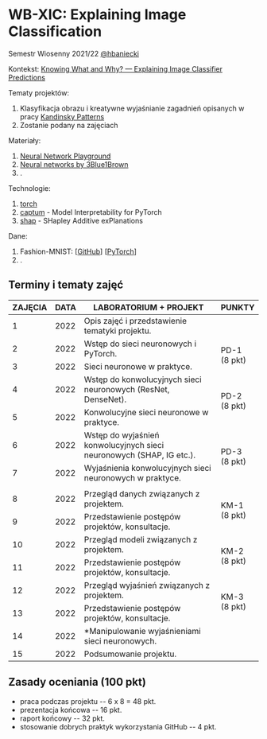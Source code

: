 # WB-XIC: Explaining Image Classification

Semestr Wiosenny 2021/22 [@hbaniecki](https://github.com/hbaniecki)

Kontekst: [Knowing What and Why? — Explaining Image Classifier Predictions](https://towardsdatascience.com/knowing-what-and-why-explaining-image-classifier-predictions-680a15043bad)

Tematy projektów:
1. Klasyfikacja obrazu i kreatywne wyjaśnianie zagadnień opisanych w pracy [Kandinsky Patterns](https://www.sciencedirect.com/science/article/pii/S0004370221000977)
2. Zostanie podany na zajęciach

Materiały:
1. [Neural Network Playground](https://playground.tensorflow.org)
2. [Neural networks by 3Blue1Brown](https://www.youtube.com/playlist?list=PLZHQObOWTQDNU6R1_67000Dx_ZCJB-3pi)
3. .

Technologie:
1. [torch](https://pytorch.org/)
2. [captum](https://captum.ai/) - Model Interpretability for PyTorch
3. [shap](https://github.com/slundberg/shap) - SHapley Additive exPlanations

Dane:
1. Fashion-MNIST: [[GitHub](https://github.com/zalandoresearch/fashion-mnist)] [[PyTorch](https://pytorch.org/vision/stable/datasets.html#fashion-mnist)]
2. .

## Terminy i tematy zajęć 

<table>
<thead>
  <tr>
    <th>ZAJĘCIA</th>
    <th>DATA</th>
    <th>LABORATORIUM + PROJEKT</th>
    <th>PUNKTY</th>
  </tr>
</thead>
<tbody>
  <tr>
    <td>1</td>
    <td>2022</td>
    <td>Opis zajęć i przedstawienie tematyki projektu.</td>
    <td></td>
  </tr>
  <tr>
    <td>2</td>
    <td>2022</td>
    <td>Wstęp do sieci neuronowych i PyTorch.</td>
    <td rowspan="2">PD-1 <br> (8 pkt)</td>
  </tr>
  <tr>
    <td>3</td>
    <td>2022</td>
    <td>Sieci neuronowe w praktyce.</td>
  </tr>
  <tr>
    <td>4</td>
    <td>2022</td>
    <td>Wstęp do konwolucyjnych sieci neuronowych (ResNet, DenseNet).</td>
	<td rowspan="2">PD-2 <br> (8 pkt)</td>
  </tr>
  <tr>
    <td>5</td>
    <td>2022</td>
    <td>Konwolucyjne sieci neuronowe w praktyce.</td>
  </tr>
  <tr>
    <td>6</td>
    <td>2022</td>
    <td>Wstęp do wyjaśnień konwolucyjnych sieci neuronowych (SHAP, IG etc.).</td>
	<td rowspan="2">PD-3 <br> (8 pkt)</td>
  </tr>
  <tr>
    <td>7</td>
    <td>2022</td>
    <td>Wyjaśnienia konwolucyjnych sieci neuronowych w praktyce.</td>
  </tr>
	<tr><td colspan="4"></td></tr>
  <tr>
    <td>8</td>
    <td>2022</td>
    <td>Przegląd danych związanych z projektem.</td>
    <td rowspan="2">KM-1 <br> (8 pkt)</td>
  </tr>
  <tr>
    <td>9</td>
    <td>2022</td>
    <td>Przedstawienie postępów projektów, konsultacje.</td>
  </tr>
  <tr>
    <td>10</td>
    <td>2022</td>
    <td>Przegląd modeli związanych z projektem.</td>
    <td rowspan="2">KM-2 <br> (8 pkt)</td>
  </tr>
  <tr>
    <td>11</td>
    <td>2022</td>
    <td>Przedstawienie postępów projektów, konsultacje.</td>
  </tr>
  <tr>
    <td>12</td>
    <td>2022</td>
    <td>Przegląd wyjaśnień związanych z projektem.</td>
    <td rowspan="2">KM-3 <br> (8 pkt)</td>
  </tr>
  <tr>
    <td>13</td>
    <td>2022</td>
    <td>Przedstawienie postępów projektów, konsultacje.</td>
  </tr>
  <tr>
    <td>14</td>
    <td>2022</td>
    <td>*Manipulowanie wyjaśnieniami sieci neuronowych.</td>
    <td></td>
  </tr>
  <tr>
    <td>15</td>
    <td>2022</td>
    <td>Podsumowanie projektu.</td>
    <td></td>
  </tr>
</tbody>
</table>

## Zasady oceniania (100 pkt)

-   praca podczas projektu -- 6 x 8 = 48 pkt.
-   prezentacja końcowa -- 16 pkt.
-   raport końcowy -- 32 pkt.
-   stosowanie dobrych praktyk wykorzystania GitHub -- 4 pkt.
